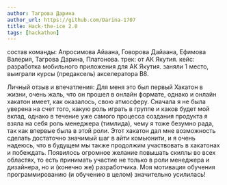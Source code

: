 ```yaml
---
author: Тагрова Дарина
author_url: https://github.com/Darina-1707
title: Hack-the-ice 2.0
tags: [hackathon]
---
```

состав команды: Апросимова Айаана, Говорова Дайаана, Ефимова Валерия, Тагрова Дарина, Платонова.
трек: от АК Якутия.
кейс: разработка мобильного приложения для АК Якутия.
заняли 1 место, выиграли курсы (предаксель) акселератора В8.

Личный отзыв и впечатления:
Для меня это был первый Хакатон в жизни, очень жаль, что он прошел в онлайн формате, однако и онлайн хакатон имеет, как оказалось, свою атмосферу. 
Сначала я не была уверена на счет того, какую роль играть в группе и каков будет мой вклад, однако в течение уже самого процесса создания продукта я взяла на себя роль менеджера (тимлида), чему я тоже безумно рада, так как впервые была в этой роли.
Этот хакатон дал мне возможность сделать достаточно значимый шаг в айти комьюнити, и я очень надеюсь, что в будущем мы также продолжим участвовать в хакатонах и побеждать. 
Появилось огромное желание повышать скиллы во всех областях, то есть принимать участие не только в роли менеджера и дизайнера, но и (конечно же) разработчика. 
Моя мотивация обучения программированию (и обучению в целом) значительно усилилась!
